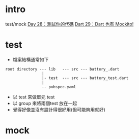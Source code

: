 # intro
test/mock
[Day 28：測試你的代碼](https://ithelp.ithome.com.tw/articles/10245722)
[Dart 29：Dart 也有 Mockito!](https://ithelp.ithome.com.tw/articles/10246215)

# test
- 檔案結構通常如下
```shell
root directory --- lib   --- src --- battery_.dart
                |
                |- test  --- src --- battery_test.dart
                |
                -- pubspec.yaml 
```
- 以 test 來做單元 test
- 以 group 來將兩個test 放在一起
- 覺得好像並沒有設計得很好用(但可能夠用就好)

# mock